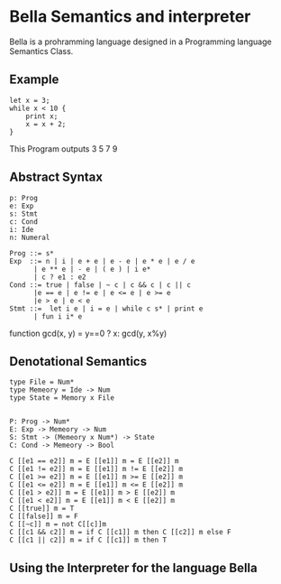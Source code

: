 # Bella Semantics and interpreter
Bella is a prohramming language designed in a Programming language Semantics Class.



## Example
```
let x = 3;
while x < 10 {
    print x;
    x = x + 2;
}
```
This Program outputs 3 5 7 9

## Abstract Syntax

```
p: Prog 
e: Exp 
s: Stmt 
c: Cond 
i: Ide
n: Numeral

Prog ::= s*
Exp  ::= n | i | e + e | e - e | e * e | e / e 
      | e ** e | - e | ( e ) | i e*
      | c ? e1 : e2
Cond ::= true | false | ~ c | c && c | c || c
      |e == e | e != e | e <= e | e >= e 
      |e > e | e < e
Stmt ::=  let i e | i = e | while c s* | print e
      | fun i i* e
```


function gcd(x, y) = y==0 ? x: gcd(y, x%y)


## Denotational Semantics 

```
type File = Num*
type Memeory = Ide -> Num
type State = Memory x File


P: Prog -> Num*
E: Exp -> Memeory -> Num
S: Stmt -> (Memeory x Num*) -> State
C: Cond -> Memeory -> Bool

C [[e1 == e2]] m = E [[e1]] m = E [[e2]] m
C [[e1 != e2]] m = E [[e1]] m != E [[e2]] m
C [[e1 >= e2]] m = E [[e1]] m >= E [[e2]] m
C [[e1 <= e2]] m = E [[e1]] m <= E [[e2]] m
C [[e1 > e2]] m = E [[e1]] m > E [[e2]] m
C [[e1 < e2]] m = E [[e1]] m < E [[e2]] m
C [[true]] m = T
C [[false]] m = F
C [[~c]] m = not C[[c]]m
C [[c1 && c2]] m = if C [[c1]] m then C [[c2]] m else F
C [[c1 || c2]] m = if C [[c1]] m then T
```

## Using the Interpreter for the language Bella

